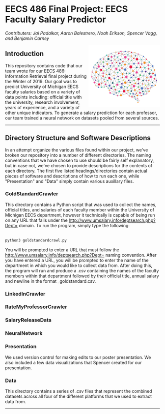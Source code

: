 # EECS 486 Final Project: EECS Faculty Salary Predictor

*Contributers: Jai Padalkar, Aaron Balestrero, Noah Erikson, Spencer Vagg, and Benjamin Carney*

<a href="rel"><img src="/NeuralNetwork.png" align="right" height="200" width="233" ></a>



## Introduction

This repository contains code that our team wrote for our EECS 486: Information Retrieval final project during the Winter of
2019. Our goal was to predict University of Michigan EECS faculty salaries based on a variety of data points including:
official title with the university, research involvement, years of experience, and a variety of other unique indicators. To
generate a salary prediction for each professor, our team trained a neural network on datasets pooled from several sources.

---

## Directory Structure and Software Descriptions

In an attempt organize the various files found within our project, we've broken our repository into a number of different
directories. The naming conventions that we have chosen to use should be fairly self explanatory, but in case not, we've 
chosen to provide  descriptions for the contents of each directory. The first five listed headings/directories contain
actual pieces of software and descriptions of how to run each one, while "Presentation" and "Data" simply contain various
auxillary files.

### GoldStandardCrawler

This directory contains a Python script that was used to collect the names, official titles, and salaries of each faculty
member within the University of Michigan EECS department, however it technically is capable of being run on any URL that
falls under the http://www.umsalary.info/deptsearch.php?Dept= domain. To run the program, simply type the following:

```python

python3 goldstandardcrawl.py 

```
You will be prompted to enter a URL that must follow the http://www.umsalary.info/deptsearch.php?Dept= naming convention.
After you have entered a URL, you will be prompted to enter the name of the department in which you would like to collect
data from. After doing this, the program will run and produce a .csv containing the names of the faculty members within 
that department followed by their official title, annual salary and newline in the format <department>_goldstandard.csv.


### LinkedInCrawler

### RateMyProfessorCrawler

### SalaryReleaseData

### NeuralNetwork

### Presentation

We used version control for making edits to our poster presentation.  We also included a few data visualizations that Spencer created for our presentation.

### Data

This directory contains a series of .csv files that represent the combined datasets across all four of the different
platforms that we used to extract data from.

---
